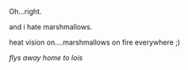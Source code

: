 Oh...right.

and i hate marshmallows.

heat vision on....marshmallows on fire everywhere ;)

*flys away home to lois*